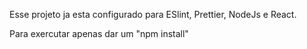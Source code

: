 Esse projeto ja esta configurado para ESlint, Prettier, NodeJs e React.

Para exercutar apenas dar um "npm install"
